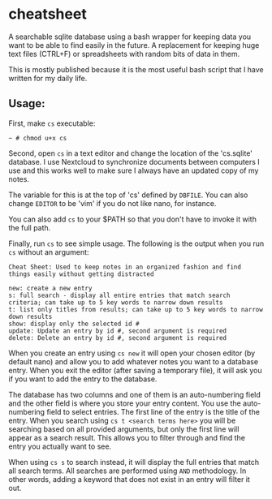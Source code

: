 # cheatsheet
A searchable sqlite database using a bash wrapper for keeping data you want to be able to find easily in the future. A replacement for keeping huge text files (CTRL+F) or spreadsheets with random bits of data in them.

This is mostly published because it is the most useful bash script that I have written for my daily life.

## Usage:
First, make `cs` executable:

```
~ # chmod u+x cs
```

Second, open `cs` in a text editor and change the location of the 'cs.sqlite' database. I use Nextcloud to synchronize documents between computers I use and this works well to make sure I always have an updated copy of my notes.

The variable for this is at the top of 'cs' defined by `DBFILE`. You can also change `EDITOR` to be 'vim' if you do not like nano, for instance.

You can also add `cs` to your $PATH so that you don't have to invoke it with the full path.

Finally, run `cs` to see simple usage. The following is the output when you run `cs` without an argument:

```
Cheat Sheet: Used to keep notes in an organized fashion and find things easily without getting distracted

new: create a new entry
s: full search - display all entire entries that match search criteria; can take up to 5 key words to narrow down results
t: list only titles from results; can take up to 5 key words to narrow down results
show: display only the selected id #
update: Update an entry by id #, second argument is required
delete: Delete an entry by id #, second argument is required
```

When you create an entry using `cs new` it will open your chosen editor (by default nano) and allow you to add whatever notes you want to a database entry. When you exit the editor (after saving a temporary file), it will ask you if you want to add the entry to the database.

The database has two columns and one of them is an auto-numbering field and the other field is where you store your entry content. You use the auto-numbering field to select entries. The first line of the entry is the title of the entry. When you search using `cs t <search terms here>` you will be searching based on all provided arguments, but only the first line will appear as a search result. This allows you to filter through and find the entry you actually want to see.

When using `cs s` to search instead, it will display the full entries that match all search terms. All searches are performed using `AND` methodology. In other words, adding a keyword that does not exist in an entry will filter it out.
